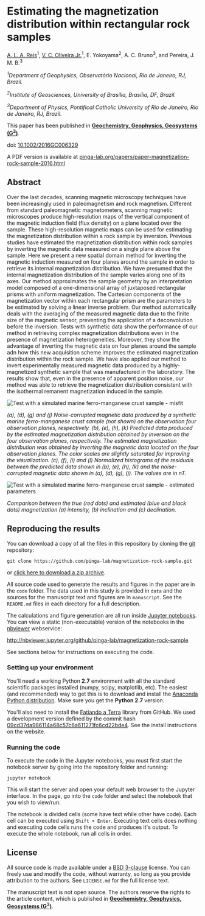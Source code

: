 # Estimating the magnetization distribution within rectangular rock samples

[A. L. A. Reis](http://www.pinga-lab.org/people/andre.html)<sup>1</sup>, 
[V. C. Oliveira Jr.](http://www.pinga-lab.org/people/oliveira-jr.html)<sup>1</sup>, 
E. Yokoyama<sup>2</sup>, 
A. C. Bruno<sup>3</sup>, 
and Pereira, J. M. B.<sup>3</sup>

*<sup>1</sup>Department of Geophysics, Observatório Nacional, Rio de Janeiro, RJ, Brazil.*

*<sup>2</sup>Institute of Geosciences, University of Brasília, Brasília, DF, Brazil.*

*<sup>3</sup>Department of Physics, Pontifical Catholic University of Rio de Janeiro, Rio
de Janeiro, RJ, Brazil.*

This paper has been published in 
[**Geochemistry, Geophysics, Geosystems (G<sup>3</sup>)**](https://doi.org/10.1002/2016GC006329).

doi: [10.1002/2016GC006329](https://doi.org/10.1002/2016GC006329)

A PDF version is available at [pinga-lab.org/papers/paper-magnetization-rock-sample-2016.html](http://www.pinga-lab.org/papers/paper-magnetization-rock-sample-2016.html)

## Abstract

Over the last decades, scanning magnetic microscopy techniques have 
been increasingly used in paleomagnetism and rock magnetism. 
Different from standard paleomagnetic magnetometers, scanning 
magnetic microscopes produce high-resolution maps of the vertical 
component of the magnetic induction field (flux density) 
on a plane located over the sample. 
These high-resolution magnetic maps can be used for estimating the 
magnetization distribution within a rock sample by inversion.
Previous studies have estimated the magnetization distribution 
within rock samples by inverting the magnetic data measured on a 
single plane above the sample. Here we present a new spatial domain
method for inverting the magnetic induction measured on four 
planes around the sample in order to retrieve its internal 
magnetization distribution. We have presumed that the internal 
magnetization distribution of the sample varies along one of
its axes. Our method approximates the sample geometry
by an interpretation model composed of a one-dimensional 
array of juxtaposed rectangular prisms with uniform magnetization. 
The Cartesian components of the magnetization vector 
within each rectangular prism 
are the parameters to be estimated by solving a linear inverse problem. 
Our method automatically deals with the averaging of 
the measured magnetic data due to the finite size of the magnetic sensor,
preventing the application of a deconvolution before the inversion.
Tests with synthetic data show the performance of our method in 
retrieving complex magnetization distributions even in 
the presence of magnetization heterogeneities. 
Moreover, they show the advantage of inverting the magnetic data on
four planes around the sample adn how this new acquisition scheme
improves the estimated magnetization distribution within the rock
sample.
We have also applied our method to invert experimentally measured 
magnetic data produced by a highly-magnetized synthetic sample 
that was manufactured in the laboratory.
The results show that, even in the presence of apparent position
noise, our method was able to retrieve the magnetization distribution
consistent with the isothermal remanent magnetization
induced in the sample.

![Test with a simulated marine ferro-manganese crust sample - misfit](manuscript/Figs/Fig11_LQ.png)

*(a), (d), (g) and (j) Noise-corrupted
magnetic data produced by a synthetic 
marine ferro-manganese crust
sample (not shown) on the
observation four observation planes, respectively.
(b), (e), (h), (k) Predicted data produced by the estimated
magnetization distribution obtained by inversion on the
four observation planes, respectively.
The estimated magnetization distribution was obtained by
inverting the magnetic data located on the four observation
planes.
The color scales are slightly saturated for improving the visualization.
(c), (f), (i) and (l) Normalized histograms of the residuals between the
predicted data shown in (b), (e), (h), (k) and the 
noise-corrupted magnetic data shown in (a), (d), (g), (j). 
The values are in nT.*

![Test with a simulated marine ferro-manganese crust sample - estimated parameters](manuscript/Figs/Fig12_LQ.png)

*Comparison between the true (red dots)
and estimated (blue and black dots) magnetization (a) intensity, 
(b) inclination and (c) declination.*


## Reproducing the results

You can download a copy of all the files in this repository by cloning the
[git](https://git-scm.com/) repository:

    git clone https://github.com/pinga-lab/magnetization-rock-sample.git

or [click here to download a zip archive](https://github.com/pinga-lab/magnetization-rock-sample/archive/master.zip).

All source code used to generate the results and figures in the paper are in
the `code` folder.
The data used in this study is provided in `data` and the sources for the
manuscript text and figures are in `manuscript`.
See the `README.md` files in each directory for a full description.

The calculations and figure generation are all run inside
[Jupyter notebooks](http://jupyter.org/).
You can view a static (non-executable) version of the notebooks in the
[nbviewer](http://nbviewer.jupyter.org/) webservice:

http://nbviewer.jupyter.org/github/pinga-lab/magnetization-rock-sample

See sections below for instructions on executing the code.

### Setting up your environment

You'll need a working Python **2.7** environment with all the standard
scientific packages installed (numpy, scipy, matplotlib, etc).  The easiest
(and recommended) way to get this is to download and install the
[Anaconda Python distribution](http://continuum.io/downloads#all).
Make sure you get the **Python 2.7** version.

You'll also need to install the [Fatiando a Terra](http://www.fatiando.org/) library
from GitHub.
We used a development version defined by the
commit hash [09cd37da986114a68c57c6a611271fc6cd22bde4](https://github.com/fatiando/fatiando/tree/09cd37da986114a68c57c6a611271fc6cd22bde4).
See the install instructions on the website.

### Running the code

To execute the code in the Jupyter notebooks, you must first start the
notebook server by going into the repository folder and running:

    jupyter notebook

This will start the server and open your default web browser to the Jupyter
interface. In the page, go into the `code` folder and select the
notebook that you wish to view/run.

The notebook is divided cells (some have text while other have code).
Each cell can be executed using `Shift + Enter`.
Executing text cells does nothing and executing code cells runs the code
and produces it's output.
To execute the whole notebook, run all cells in order.

## License

All source code is made available under a [BSD 3-clause](http://choosealicense.com/licenses/bsd-3-clause/) 
license.  You can freely
use and modify the code, without warranty, so long as you provide attribution
to the authors.  See `LICENSE.md` for the full license text.

The manuscript text is not open source. The authors reserve the rights to the
article content, which is published in
[**Geochemistry, Geophysics, Geosystems (G<sup>3</sup>)**](https://doi.org/10.1002/2016GC006329).
